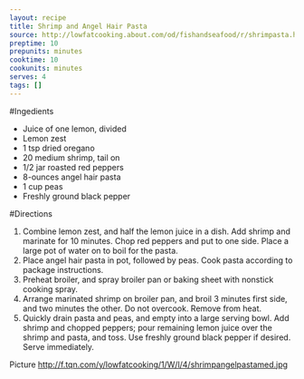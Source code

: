 ```yaml
---
layout: recipe
title: Shrimp and Angel Hair Pasta
source: http://lowfatcooking.about.com/od/fishandseafood/r/shrimpasta.htm
preptime: 10
prepunits: minutes
cooktime: 10
cookunits: minutes
serves: 4
tags: []
---
```

#Ingedients
* Juice of one lemon, divided
* Lemon zest
* 1 tsp dried oregano
* 20 medium shrimp, tail on
* 1/2 jar roasted red peppers
* 8-ounces angel hair pasta
* 1 cup peas
* Freshly ground black pepper

#Directions
1. Combine lemon zest, and half the lemon juice in a dish. Add shrimp and marinate for 10 minutes. Chop red peppers and put to one side.
Place a large pot of water on to boil for the pasta.
2. Place angel hair pasta in pot, followed by peas. Cook pasta according to package instructions.
3. Preheat broiler, and spray broiler pan or baking sheet with nonstick cooking spray.
4. Arrange marinated shrimp on broiler pan, and broil 3 minutes first side, and two minutes the other. Do not overcook. Remove from heat.
5. Quickly drain pasta and peas, and empty into a large serving bowl. Add shrimp and chopped peppers; pour remaining lemon juice over the shrimp and pasta, and toss. Use freshly ground black pepper if desired. Serve immediately.

Picture
http://f.tqn.com/y/lowfatcooking/1/W/l/4/shrimpangelpastamed.jpg